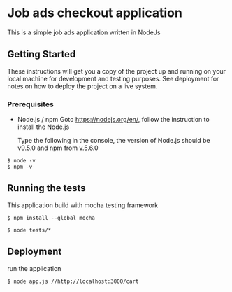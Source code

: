 # Job ads checkout application

This is a simple job ads application written in NodeJs

## Getting Started

These instructions will get you a copy of the project up and running on your local machine for development and testing purposes. See deployment for notes on how to deploy the project on a live system.

### Prerequisites

* Node.js / npm
   Goto https://nodejs.org/en/, follow the instruction to install the Node.js

   Type the following in the console, the version of Node.js should be v9.5.0 and npm from v.5.6.0 
```
$ node -v
$ npm -v
```

## Running the tests

This application build with mocha testing framework

```
$ npm install --global mocha

$ node tests/*
```

## Deployment

run the application

```
$ node app.js //http://localhost:3000/cart

```
